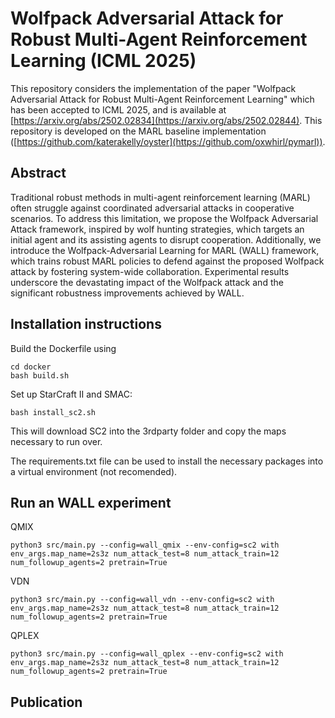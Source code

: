 # Wolfpack Adversarial Attack for Robust Multi-Agent Reinforcement Learning (ICML 2025)
This repository considers the implementation of the paper "Wolfpack Adversarial Attack for Robust Multi-Agent Reinforcement Learning" which has been accepted to ICML 2025, and is available at [https://arxiv.org/abs/2502.02834](https://arxiv.org/abs/2502.02844). This repository is developed on the MARL baseline implementation ([https://github.com/katerakelly/oyster](https://github.com/oxwhirl/pymarl)).

## Abstract
Traditional robust methods in multi-agent reinforcement learning (MARL) often struggle against coordinated adversarial attacks in cooperative scenarios. To address this limitation, we propose the Wolfpack Adversarial Attack framework, inspired by wolf hunting strategies, which targets an initial agent and its assisting agents to disrupt cooperation. Additionally, we introduce the Wolfpack-Adversarial Learning for MARL (WALL) framework, which trains robust MARL policies to defend against the proposed Wolfpack attack by fostering system-wide collaboration. Experimental results underscore the devastating impact of the Wolfpack attack and the significant robustness improvements achieved by WALL.

## Installation instructions


Build the Dockerfile using 
```shell
cd docker
bash build.sh
```

Set up StarCraft II and SMAC:
```shell
bash install_sc2.sh
```

This will download SC2 into the 3rdparty folder and copy the maps necessary to run over.

The requirements.txt file can be used to install the necessary packages into a virtual environment (not recomended).

## Run an WALL experiment

QMIX
```shell
python3 src/main.py --config=wall_qmix --env-config=sc2 with env_args.map_name=2s3z num_attack_test=8 num_attack_train=12 num_followup_agents=2 pretrain=True 
```
VDN
```shell
python3 src/main.py --config=wall_vdn --env-config=sc2 with env_args.map_name=2s3z num_attack_test=8 num_attack_train=12 num_followup_agents=2 pretrain=True 
```
QPLEX
```shell
python3 src/main.py --config=wall_qplex --env-config=sc2 with env_args.map_name=2s3z num_attack_test=8 num_attack_train=12 num_followup_agents=2 pretrain=True 
```

## Publication
